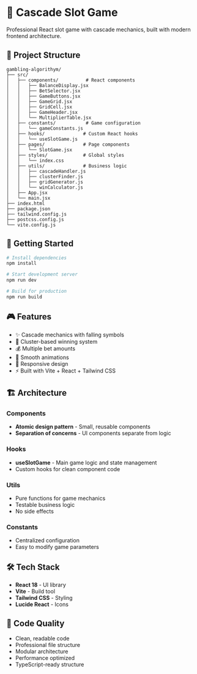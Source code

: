 # 🎰 Cascade Slot Game

Professional React slot game with cascade mechanics, built with modern frontend architecture.

## 📁 Project Structure

```
gambling-algorithym/
├── src/
│   ├── components/          # React components
│   │   ├── BalanceDisplay.jsx
│   │   ├── BetSelector.jsx
│   │   ├── GameButtons.jsx
│   │   ├── GameGrid.jsx
│   │   ├── GridCell.jsx
│   │   ├── GameHeader.jsx
│   │   └── MultiplierTable.jsx
│   ├── constants/           # Game configuration
│   │   └── gameConstants.js
│   ├── hooks/              # Custom React hooks
│   │   └── useSlotGame.js
│   ├── pages/              # Page components
│   │   └── SlotGame.jsx
│   ├── styles/             # Global styles
│   │   └── index.css
│   ├── utils/              # Business logic
│   │   ├── cascadeHandler.js
│   │   ├── clusterFinder.js
│   │   ├── gridGenerator.js
│   │   └── winCalculator.js
│   ├── App.jsx
│   └── main.jsx
├── index.html
├── package.json
├── tailwind.config.js
├── postcss.config.js
└── vite.config.js
```

## 🚀 Getting Started

```bash
# Install dependencies
npm install

# Start development server
npm run dev

# Build for production
npm run build
```

## 🎮 Features

- ✨ Cascade mechanics with falling symbols
- 🎯 Cluster-based winning system
- 💰 Multiple bet amounts
- 🎨 Smooth animations
- 📱 Responsive design
- ⚡ Built with Vite + React + Tailwind CSS

## 🏗️ Architecture

### Components

- **Atomic design pattern** - Small, reusable components
- **Separation of concerns** - UI components separate from logic

### Hooks

- **useSlotGame** - Main game logic and state management
- Custom hooks for clean component code

### Utils

- Pure functions for game mechanics
- Testable business logic
- No side effects

### Constants

- Centralized configuration
- Easy to modify game parameters

## 🛠️ Tech Stack

- **React 18** - UI library
- **Vite** - Build tool
- **Tailwind CSS** - Styling
- **Lucide React** - Icons

## 📝 Code Quality

- Clean, readable code
- Professional file structure
- Modular architecture
- Performance optimized
- TypeScript-ready structure

